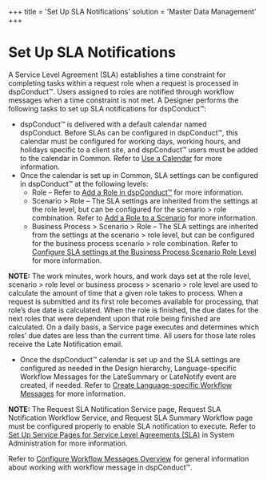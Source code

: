 +++
title = 'Set Up SLA Notifications'
solution = 'Master Data Management'
+++

# Set Up SLA Notifications

A Service Level Agreement (SLA) establishes a time constraint for
completing tasks within a request role when a request is processed in
dspConduct™. Users assigned to roles are notified through workflow
messages when a time constraint is not met. A Designer performs the
following tasks to set up SLA notifications for dspConduct™:

  - dspConduct™ is delivered with a default calendar named
    dspConduct. Before SLAs can be configured in dspConduct™, this
    calendar must be configured for working days, working hours, and
    holidays specific to a client site, and dspConduct™ users must be
    added to the calendar in Common. Refer to [Use a
    Calendar](../../../Platform/Common/Use_Cases/Use_a_Calendar) for
    more information.
  - Once the calendar is set up in Common, SLA settings can be
    configured in dspConduct™ at the following levels:
      - Role – Refer to [Add a Role in
        dspConduct™](../Use_Cases/Add_a_Role) for more
        information.
      - Scenario \> Role – The SLA settings are inherited from the
        settings at the role level, but can be configured for the
        scenario \> role combination. Refer to [Add a Role to a
        Scenario](../Use_Cases/Add_a_Role_to_a_Scenario) for more
        information.
      - Business Process \> Scenario \> Role – The SLA settings are
        inherited from the settings at the scenario \> role level, but
        can be configured for the business process scenario \> role
        combination. Refer to [Configure SLA settings at the Business
        Process Scenario Role
        Level](Configure_SLA_Settings_at_the_BPSR_Level) for more
        information.

<span style="font-weight: bold;">NOTE:</span> The work minutes, work
hours, and work days set at the role level, scenario \> role level or
business process \> scenario \> role level are used to calculate the
amount of time that a given role takes to process.<span> </span>When a
request is submitted and its first role becomes available for
processing, that role’s due date is calculated. When the role is
finished, the due dates for the next roles that were dependent upon that
role being finished are calculated. On a daily basis, a Service page
executes and determines which roles’ due dates are less than the current
time. All users for those late roles receive the Late Notification
email.

  - Once the dspConduct™ calendar is set up and the SLA settings are
    configured as needed in the Design hierarchy, Language-specific
    Workflow Messages for the LateSummary or LateNotify event are
    created, if needed. Refer to [Create Language-specific Workflow
    Messages](Create_Language-specific_Workflow_Messages_for_a_Category)
    for more information.

**NOTE:** The Request SLA Notification Service page, Request SLA
Notification Workflow Service, and Request SLA Summary Workflow page
must be configured properly to enable SLA notification to execute. Refer
to [Set Up Service Pages for Service Level Agreements
(SLA)](../../../Platform/Sys_Admin/Use_Cases/Set_Up_Service_Pages_for_Service_Level_Agreements_SLA_in_System_Administration)
in System Administration for more information.

Refer to [Configure Workflow Messages
Overview](Configure_Workflow_Messages_Overview) for general
information about working with workflow message in dspConduct™.

